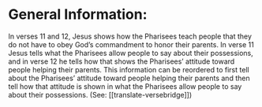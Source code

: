 # General Information:

In verses 11 and 12, Jesus shows how the Pharisees teach people that they do not have to obey God’s commandment to honor their parents. In verse 11 Jesus tells what the Pharisees allow people to say about their possessions, and in verse 12 he tells how that shows the Pharisees’ attitude toward people helping their parents. This information can be reordered to first tell about the Pharisees’ attitude toward people helping their parents and then tell how that attitude is shown in what the Pharisees allow people to say about their possessions. (See: [[translate-versebridge]])